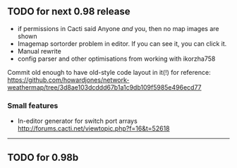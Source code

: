 ## TODO for next 0.98 release

*  if permissions in Cacti said Anyone *and* you, then no map images are shown
*  Imagemap sortorder problem in editor. If you can see it, you can click it.
*  Manual rewrite
*  config parser and other optimisations from working with ikorzha758

Commit old enough to have old-style code layout in it(!) for reference:
https://github.com/howardjones/network-weathermap/tree/3d8ae103dcddd67b1a1c9db109f5985e496ecd77

### Small features

* In-editor generator for switch port arrays http://forums.cacti.net/viewtopic.php?f=16&t=52618

---
## TODO for 0.98b

